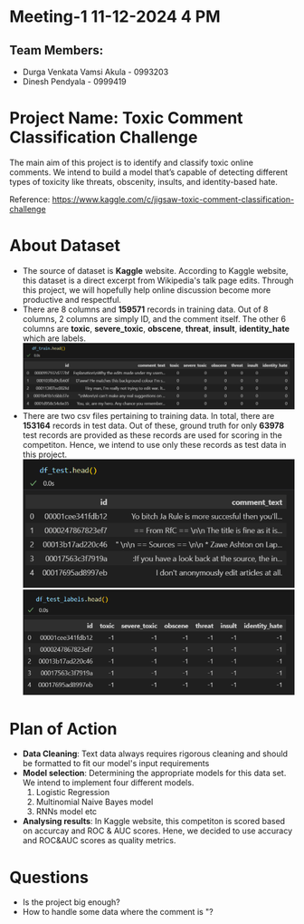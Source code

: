 # Meeting-1 11-12-2024 4 PM
## Team Members:
- Durga Venkata Vamsi Akula - 0993203
- Dinesh Pendyala - 0999419

# Project Name: Toxic Comment Classification Challenge
The main aim of this project is to identify and classify toxic online comments. We intend to build a model that’s capable of detecting different types of toxicity like threats, obscenity, insults, and identity-based hate.

Reference: https://www.kaggle.com/c/jigsaw-toxic-comment-classification-challenge

# About Dataset
- The source of dataset is **Kaggle** website. According to Kaggle website, this dataset is a direct excerpt from Wikipedia's talk page edits. Through this project, we will hopefully help online discussion become more productive and respectful.
- There are 8 columns and **159571** records in training data. Out of 8 columns, 2 columns are simply ID, and the comment itself. The other 6 columns are **toxic**, **severe_toxic**, **obscene**, **threat**, **insult**, **identity_hate** which are labels.
![train_head](media/train_head.png)
- There are two csv files pertaining to training data. In total, there are **153164** records in test data. Out of these, ground truth for only **63978** test records are provided as these records are used for scoring in the competiton. Hence, we intend to use only these records as test data in this project.
![test_head](media/test_head.PNG)
![test_labels_head](media/test_labels_head.PNG)

# Plan of Action
- **Data Cleaning**: Text data always requires rigorous cleaning and should be formatted to fit our model's input requirements
- **Model selection**: Determining the appropriate models for this data set. We intend to implement four different models.
    1. Logistic Regression
    2. Multinomial Naive Bayes model
    3. RNNs model etc
- **Analysing results**: In Kaggle website, this competiton is scored based on accurcay and ROC & AUC scores. Hene, we decided to use accuracy and ROC&AUC scores as quality metrics.

# Questions
- Is the project big enough?
- How to handle some data where the comment is "?


